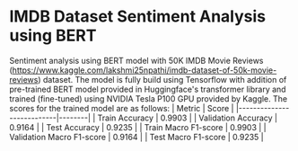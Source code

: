# IMDB Dataset Sentiment Analysis using BERT
Sentiment analysis using BERT model with 50K IMDB Movie Reviews (https://www.kaggle.com/lakshmi25npathi/imdb-dataset-of-50k-movie-reviews) dataset. The model is fully build using Tensorflow with addition of pre-trained BERT model provided in Huggingface's transformer library and trained (fine-tuned) using NVIDIA Tesla P100 GPU provided by Kaggle. The scores for the trained model are as follows:
| Metric                    | Score  |
|---------------------------|--------|
| Train Accuracy            | 0.9903 |
| Validation Accuracy       | 0.9164 |
| Test Accuracy             | 0.9235 |
| Train Macro F1-score      | 0.9903 |
| Validation Macro F1-score | 0.9164 |
| Test Macro F1-score       | 0.9235 |
